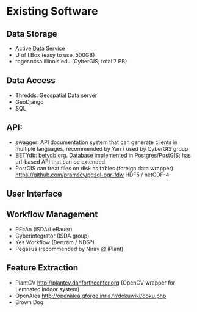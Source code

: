 # Existing Software 

## Data Storage

* Active Data Service
* U of I Box (easy to use, 500GB)
* roger.ncsa.illinois.edu (CyberGIS; total 7 PB)

## Data Access

* Thredds: Geospatial Data server
* GeoDjango
* SQL

## API: 

* swagger: API documentation system that can generate clients in multiple languages, recommended by Yan / used by CyberGIS group 
* BETYdb: betydb.org. Database implemented in Postgres/PostGIS; has url-based API that can be extended
* PostGIS can treat files on disk as tables (foreign data wrapper) https://github.com/pramsey/pgsql-ogr-fdw
HDF5 / netCDF-4

## User Interface

## Workflow Management

* PEcAn (ISDA/LeBauer)
* Cyberintegrator (ISDA group)
* Yes Workflow (Bertram / NDS?)
* Pegasus (recommended by Nirav @ iPlant)

## Feature Extraction

* PlantCV http://plantcv.danforthcenter.org (OpenCV wrapper for Lemnatec indoor system)
* OpenAlea http://openalea.gforge.inria.fr/dokuwiki/doku.php
* Brown Dog
